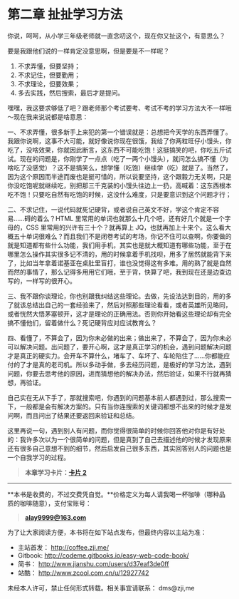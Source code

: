 第二章 扯扯学习方法
===

你说，呵呵，从小学三年级老师就一直念叨这个，现在你又扯这个，有意思么？

要是我跟他们说的一样肯定没意思啊，但是要是不一样呢？

1. 不求弄懂，但要坚持；
2. 不求记住，但要勤用；
3. 不求理论，但要效果；
4. 多去实践，然后搜索，最后才是提问。

嘿嘿，我这要求够低了吧？跟老师那个考试要考、考试不考的学习方法大不一样哦～现在我来说说都是啥意思：

一、不求弄懂，很多新手上来犯的第一个错误就是：总想把今天学的东西弄懂了。我跟你说啊，这事不大可能，就好像说你现在很饿，我给了你两粒旺仔小馒头，你吃了，没啥效果，你就因此断言，这东西不可能吃饱！这挺搞笑的吧，你吃五斤试试。现在的问题是，你刚学了一点点（吃了一两个小馒头），就问怎么搞不懂（为啥吃了没感觉）？这不是搞笑么，想学懂（吃饱）继续学（吃）就是了。当然了，因为这个原因而半途而废也是挺可惜的，所以说要坚持，这个跟毅力无关啊，只是你没吃饱呢就继续吃，别把那三千克装的小馒头往边上一扔，高喊着：这东西根本吃不饱！只要吃自然有吃饱的时候，这没什么难度，只是要意识到这个问题才行；

二、不求记住，一说代码就死记硬背，或者说自己英文不好，学这个肯定不容易……碍的着么？HTML 里常用的单词也就那么十几个吧，还有好几个就是一个字母的，CSS 里常用的兴许有三十个？就再算上 JQ，也就再加上十来个。这么看大概五十单词很难么？而且我们不是闭卷考试的考场，你记不住可以查啊，你要做的就是知道都有些什么功能，我们用手机，其实也是就大概知道有哪些功能，至于在哪里怎么操作其实很多记不清的，用的时候拿着手机找呗，用多了居然就能背下来了，比如当年拿着诺基亚在桌肚里盲打，谁也没觉得这有多难。用的熟了就是自然而然的事情了，那么记得多用用它们哦，至于背，快算了吧，我到现在还是边查边写的，一样写的很开心。

三、我不跟你谈理论，你也别跟我纠结这些理论。去做，先设法达到目的，用的多了就该总结出自己的一套经验来了，然后对照那些理论看看，或者英雄所见略同，或者恍然大悟茅塞顿开，这才是理论的正确用法。否则你开始看这些理论却有完全搞不懂他们，留着做什么？死记硬背应对应试教育么？

四、看懂了，不算会了，因为你未必做的出来；做出来了，不算会了，因为你未必可以解决问题。出问题了，要开心啊，这才是真正学习的机会，遇到问题解决问题才是真正的硬实力。会开车不算什么，堵车了、车坏了、车轮陷住了……你都能应付的了才是真的老司机。所以多动手做，多去经历问题，是极好的学习方法，遇到问题，你要去思考他的原因，进而猜想他的解决办法，然后验证，如果不行就再猜想，再验证。

自己实在无从下手了，那就搜索吧，你遇到的问题基本前人都遇到过，那么搜索一下，一般都是会有解决方案的。只有当你连搜索的关键词都想不出来的时候才是发问啊，而且问出了结果还要返回来验证和总结。

这里再说一句，遇到别人有问题，而你觉得很简单的时候你回答他对你是有好处的：我许多次以为一个很简单的问题，但是真到了自己去描述他的时候才发现原来还有很多自己意想不到的细节，然后启发自己很多东西，其实回答别人的问题也是一个自我学习的过程。

> **本章学习卡片：[卡片 2](http://coffee.zji.me/card.html?name=chapter2)**

---

**本书是收费的，不过交费凭自觉。**价格定义为每人请我喝一杯咖啡（哪种品质的咖啡随意），支付宝账号：

> **alay9999@163.com**

为了让大家阅读方便，本书将在如下站点发布，但最终内容以主站为准：

* 主站首发： http://coffee.zji.me/
* Gitbook: http://codeme.gitbooks.io/easy-web-code-book/
* 简书： http://www.jianshu.com/users/d37eaf3de0ff
* 站酷： http://www.zcool.com.cn/u/12927742

未经本人许可，禁止任何形式转载。相关事宜请联系： dms@zji,me
